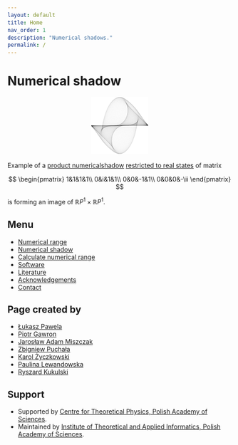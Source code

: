 ```yaml
---
layout: default
title: Home
nav_order: 1
description: "Numerical shadows."
permalink: /
---
```

# Numerical shadow

<p align="center">
<img src="src/assets/logo.png" />
</p>

Example of a [product numericalshadow](src/numerical-shadow/generalizations/restricted-numerical-shadow/product-numerical-shadow)
[restricted to real states](src/numerical-shadow/generalizations/restricted-numerical-shadow/real-numerical-shadow)
of matrix

$$
\begin{pmatrix}
1&1&1&1\\
0&i&1&1\\
0&0&-1&1\\
0&0&0&-\ii
\end{pmatrix}
$$

is forming an image of $\mathbb{R}P^1 \times \mathbb{R}P^1$.

## Menu

- [Numerical range](src/numerical-range)
- [Numerical shadow](src/numerical-shadow)
- [Calculate numerical range](src/numerical-range/calculate)
- [Software](src/software)
- [Literature](src/literature)
- [Acknowledgements](src/acknowledgements)
- [Contact](src/contact)

## Page created by
* [Łukasz Pawela](https://www.iitis.pl/en/person/lpawela)
* [Piotr Gawron](https://pgawron.github.io)
* [Jarosław Adam Miszczak](https://www.iitis.pl/en/person/jmiszczak)
* [Zbigniew Puchała](https://www.iitis.pl/en/person/zpuchala)
* [Karol Życzkowski](http://chaos.if.uj.edu.pl/~karol/)
* [Paulina Lewandowska](https://www.iitis.pl/en/node/2654)
* [Ryszard Kukulski](https://iitis.pl/en/node/2619)


## Support
* Supported by [Centre for Theoretical Physics, Polish Academy of Sciences](http://www.cft.edu.pl/en/).
* Maintained by [Institute of Theoretical and Applied Informatics, Polish Academy of Sciences](http://www.iitis.pl/en/).
